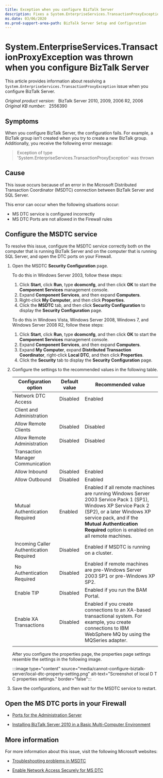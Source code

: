 ```yaml
---
title: Exception when you configure BizTalk Server
description: Fixes a System.EnterpriseServices.TransactionProxyException issue in which you receive an error when you configure BizTalk Server. This issue occurs in BizTalk Server 2006, 2006 R2, 2009, or 2010.
ms.date: 03/06/2020
ms.prod-support-area-path: BizTalk Server Setup and Configuration
---
```

# System.EnterpriseServices.TransactionProxyException was thrown when you configure BizTalk Server

This article provides information about resolving a `System.EnterpriseServices.TransactionProxyException` issue when you configure BizTalk Server.

_Original product version:_ &nbsp; BizTalk Server 2010, 2009, 2006 R2, 2006  
_Original KB number:_ &nbsp; 2556390

## Symptoms

When you configure BizTalk Server, the configuration fails. For example, a BizTalk group isn't created when you try to create a new BizTalk group. Additionally, you receive the following error message:

> Exception of type 'System.EnterpriseServices.TransactionProxyException' was thrown

## Cause

This issue occurs because of an error in the Microsoft Distributed Transaction Coordinator (MSDTC) connection between BizTalk Server and SQL Server.

This error can occur when the following situations occur:

- MS DTC service is configured incorrectly
- MS DTC Ports are not allowed in the Firewall rules

## Configure the MSDTC service

To resolve this issue, configure the MSDTC service correctly both on the computer that is running BizTalk Server and on the computer that is running SQL Server, and open the DTC ports on your Firewall.

1. Open the MSDTC **Security Configuration** page.

   To do this in Windows Server 2003, follow these steps:

      1. Click **Start**, click **Run**, type **dcomcnfg**, and then click **OK** to start the **Component Services** management console.
      2. Expand **Component Services**, and then expand **Computers**.
      3. Right-click **My Computer**, and then click **Properties**.
      4. Click the **MSDTC** tab, and then click **Security Configuration** to display the **Security Configuration** page.
  
   To do this in Windows Vista, Windows Server 2008, Windows 7, and Windows Server 2008 R2, follow these steps:

      1. Click **Start**, click **Run**, type **dcomcnfg**, and then click **OK** to start the **Component Services** management console.
      2. Expand **Component Services**, and then expand **Computers**.
      3. Expand **My Computer**, expand **Distributed Transaction Coordinator**, right-click **Local DTC**, and then click **Properties**.
      4. Click the **Security** tab to display the **Security Configuration** page.

2. Configure the settings to the recommended values in the following table.

    |Configuration option|Default value|Recommended value|
    |---|---|---|
    |Network DTC Access|Disabled|Enabled|
    |Client and Administration|||
    |Allow Remote Clients|Disabled|Disabled|
    |Allow Remote Administration|Disabled|Disabled|
    |Transaction Manager Communication|||
    |Allow Inbound|Disabled|Enabled|
    |Allow Outbound|Disabled|Enabled|
    |Mutual Authentication Required|Enabled|Enabled if all remote machines are running Windows Server 2003 Service Pack 1 (SP1), Windows XP Service Pack 2 (SP2), or a later Windows XP service pack, and if the **Mutual Authentication Required** option is enabled on all remote machines.
    |Incoming Caller Authentication Required|Disabled|Enabled if MSDTC is running on a cluster.|
    |No Authentication Required|Disabled|Enabled if remote machines are pre-Windows Server 2003 SP1 or pre-Windows XP SP2.|
    |Enable TIP|Disabled|Enabled if you run the BAM Portal.|
    |Enable XA Transactions|Disabled|Enabled if you create connections to an XA-based transactional system. For example, you create connections to IBM WebSphere MQ by using the MQSeries adapter.|
    ||||

    After you configure the properties page, the properties page settings resemble the settings in the following image.

    :::image type="content" source="media/cannot-configure-biztalk-server/local-dtc-property-setting.png" alt-text="Screenshot of local D T C properties settings." border="false":::

3. Save the configurations, and then wait for the MSDTC service to restart.

## Open the MS DTC ports in your Firewall

- [Ports for the Administration Server](https://go.microsoft.com/fwlink/p/?linkid=275568)

- [Installing BizTalk Server 2010 in a Basic Multi-Computer Environment](https://social.technet.microsoft.com/wiki/contents/articles/6845.installing-biztalk-server-2010-in-a-basic-multi-computer-environment.aspx)

## More information

For more information about this issue, visit the following Microsoft websites:

- [Troubleshooting problems in MSDTC](/previous-versions/windows/it-pro/windows-server-2008-R2-and-2008/cc753620(v=ws.10))

- [Enable Network Access Securely for MS DTC](/biztalk/core/troubleshooting-problems-with-msdtc)
